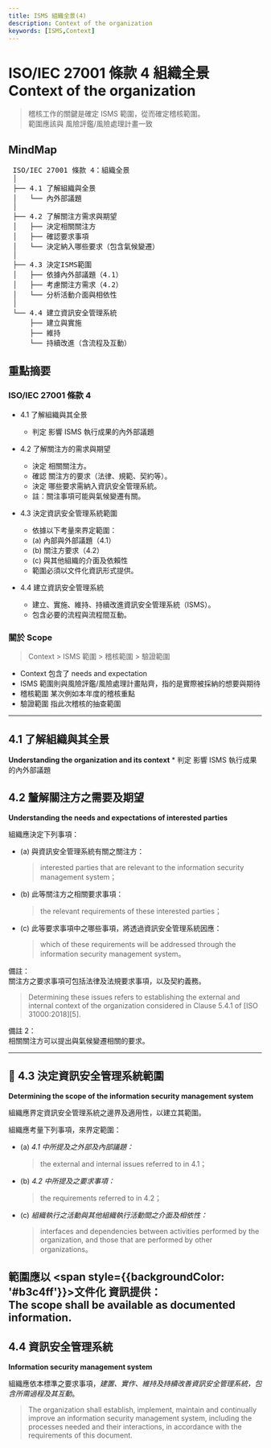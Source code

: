 ```yaml
---
title: ISMS 組織全景(4)
description: Context of the organization
keywords: [ISMS,Context]
---
```



# ISO/IEC 27001 條款 4 組織全景 Context of the organization
> 稽核工作的關鍵是確定 ISMS 範圍，從而確定稽核範圍。  
> 範圍應該與 風險評鑑/風險處理計畫一致  

## MindMap
<pre>
 ISO/IEC 27001 條款 4：組織全景
 │
 ├── 4.1 了解組織與全景
 │   └── 內外部議題
 │
 ├── 4.2 了解關注方需求與期望
 │   ├── 決定相關關注方
 │   ├── 確認要求事項
 │   └── 決定納入哪些要求（包含氣候變遷）
 │
 ├── 4.3 決定ISMS範圍
 │   ├── 依據內外部議題（4.1）
 │   ├── 考慮關注方需求（4.2）
 │   └── 分析活動介面與相依性
 │
 └── 4.4 建立資訊安全管理系統
     ├── 建立與實施
     ├── 維持
     └── 持續改進（含流程及互動）
</pre>


## 重點摘要
### ISO/IEC 27001 條款 4 
* 4.1 了解組織與其全景
    * 判定 影響 ISMS 執行成果的內外部議題

* 4.2 了解關注方的需求與期望
    * 決定 相關關注方。
    * 確認 關注方的要求（法律、規範、契約等）。
    * 決定 哪些要求需納入資訊安全管理系統。
    * 註：關注事項可能與氣候變遷有關。
    
* 4.3 決定資訊安全管理系統範圍
    * 依據以下考量來界定範圍：
    * (a) 內部與外部議題（4.1）
    * (b) 關注方要求（4.2）
    * (c) 與其他組織的介面及依賴性
    * 範圍必須以文件化資訊形式提供。
 
* 4.4 建立資訊安全管理系統
     * 建立、實施、維持、持續改進資訊安全管理系統（ISMS）。
     * 包含必要的流程與流程間互動。


### 關於 Scope
> Context &gt; ISMS 範圍 &gt; 稽核範圍 &gt; 驗證範圍

* Context 包含了 needs and expectation
* ISMS 範圍則與風險評鑑/風險處理計畫貼齊，指的是實際被採納的想要與期待
* 稽核範圍 某次例如本年度的稽核重點
* 驗證範圍 指此次稽核的抽查範圍


<hr/>

## 4.1 了解組織與其全景
**Understanding the organization and its context**
    * 判定 影響 ISMS 執行成果的內外部議題


## 4.2  釐解關注方之需要及期望  
**Understanding the needs and expectations of interested parties**

組織應決定下列事項：

- (a) 與資訊安全管理系統有關之關注方：
  > interested parties that are relevant to the information security management system；
- (b) 此等關注方之相關要求事項：
  > the relevant requirements of these interested parties；
- (c) 此等要求事項中之哪些事項，將透過資訊安全管理系統因應：
  > which of these requirements will be addressed through the information security management system。

備註：  
關注方之要求事項可包括法律及法規要求事項，以及契約義務。

> Determining these issues refers to establishing the external and internal context of the organization considered in Clause 5.4.1 of [ISO 31000:2018][5].

備註 2：  
相關關注方可以提出與氣候變遷相關的要求。

---

## 📌  4.3 <span title="驗證範圍">決定資訊安全管理系統範圍</span> 
**Determining the scope of the information security management system**

組織應界定資訊安全管理系統之邊界及適用性，以建立其範圍。

組織應考量下列事項，來界定範圍：

- (a) *4.1 中所提及之外部及內部議題：*
  > the external and internal issues referred to in 4.1；
- (b) *4.2 中所提及之要求事項：*
  > the requirements referred to in 4.2；
- (c) *組織執行之活動與其他組織執行活動間之介面及相依性：*
  > interfaces and dependencies between activities performed by the organization, and those that are performed by other organizations。

**範圍應以 <span style={{backgroundColor: '#b3c4ff'}}>文件化</span> 資訊提供**：  
The scope shall be available as documented information.
---

## 4.4 資訊安全管理系統  
**Information security management system**

組織應依本標準之要求事項，*建置、實作、維持及持續改善資訊安全管理系統，包含所需過程及其互動*。

> The organization shall establish, implement, maintain and continually improve an information security management system, including the processes needed and their interactions, in accordance with the requirements of this document.

